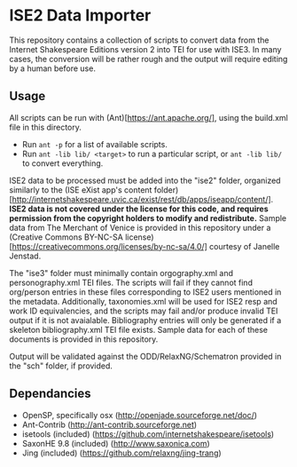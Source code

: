 # ISE2 Data Importer

This repository contains a collection of scripts to convert data from the Internet Shakespeare Editions version 2 into TEI for use with ISE3. In many cases, the conversion will be rather rough and the output will require editing by a human before use.

## Usage

All scripts can be run with (Ant)[https://ant.apache.org/], using the build.xml file in this directory.

* Run `ant -p` for a list of available scripts.
* Run `ant -lib lib/ <target>` to run a particular script, or `ant -lib lib/` to convert everything.

ISE2 data to be processed must be added into the "ise2" folder, organized similarly to the (ISE eXist app's content folder)[http://internetshakespeare.uvic.ca/exist/rest/db/apps/iseapp/content/]. **ISE2 data is not covered under the license for this code, and requires permission from the copyright holders to modify and redistribute.** Sample data from The Merchant of Venice is provided in this repository under a (Creative Commons BY-NC-SA license)[https://creativecommons.org/licenses/by-nc-sa/4.0/] courtesy of Janelle Jenstad.

The "ise3" folder must minimally contain orgography.xml and personography.xml TEI files. The scripts will fail if they cannot find org/person entries in these files corresponding to ISE2 users mentioned in the metadata. Additionally, taxonomies.xml will be used for ISE2 resp and work ID equivalencies, and the scripts may fail and/or produce invalid TEI output if it is not avaialable. Bibliography entries will only be generated if a skeleton bibliography.xml TEI file exists. Sample data for each of these documents is provided in this repository.

Output will be validated against the ODD/RelaxNG/Schematron provided in the "sch" folder, if provided.

## Dependancies

* OpenSP, specifically osx (http://openjade.sourceforge.net/doc/)
* Ant-Contrib (http://ant-contrib.sourceforge.net)
* isetools (included) (https://github.com/internetshakespeare/isetools)
* SaxonHE 9.8 (included) (http://www.saxonica.com)
* Jing (included) (https://github.com/relaxng/jing-trang)
